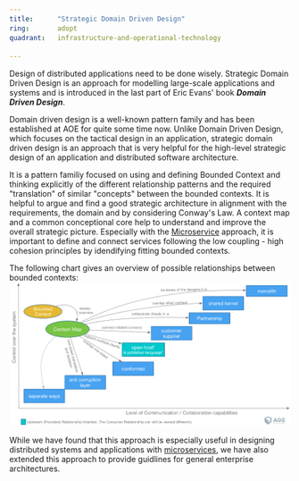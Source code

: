 ```yaml
---
title:      "Strategic Domain Driven Design"
ring:       adopt
quadrant:   infrastructure-and-operational-technology

---
```


Design of distributed applications need to be done wisely. Strategic Domain Driven Design is an approach for modelling large-scale applications and systems and is introduced in the last part of Eric Evans' book _**Domain Driven Design**_.

Domain driven design is a well-known pattern family and has been established at AOE for quite some time now. Unlike Domain Driven Design, which focuses on the tactical design in an application, strategic domain driven design is an approach that is very helpful for the high-level strategic design of an application and distributed software architecture.

It is a pattern familiy focused on using and defining Bounded Context and thinking explicitly of the different relationship patterns and the required "translation" of similar "concepts" between the bounded contexts. It is helpful to argue and find a good strategic architecture in alignment with the requirements, the domain and by considering Conway's Law.
A context map and a common conceptional core help to understand and improve the overall strategic picture. Especially with the [Microservice](/infrastructure-and-operational-technology/microservices.html) approach, it is important to define and connect services following the low coupling - high cohesion principles by idendifying fitting bounded contexts.

The following chart gives an overview of possible relationships between bounded contexts:
![strategic-domain-driven-design-relationships](/assets/images/strategic-domain-driven-design-relationships.png)


While we have found that this approach is especially useful in designing distributed systems and applications with [microservices](/infrastructure-and-operational-technology/microservices.html), we have also extended this approach to provide guidlines for general enterprise architectures.